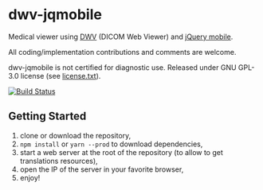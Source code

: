 dwv-jqmobile
============

Medical viewer using [DWV](https://github.com/ivmartel/dwv) (DICOM Web Viewer) and [jQuery mobile](https://jquerymobile.com/).

All coding/implementation contributions and comments are welcome.

dwv-jqmobile is not certified for diagnostic use. Released under GNU GPL-3.0 license (see [license.txt](license.txt)).

[![Build Status](https://travis-ci.org/ivmartel/dwv-jqmobile.svg?branch=master)](https://travis-ci.org/ivmartel/dwv-jqmobile)

Getting Started
---------------
1. clone or download the repository,
1. `npm install` or `yarn --prod` to download dependencies,
1. start a web server at the root of the repository (to allow to get translations resources),
1. open the IP of the server in your favorite browser,
1. enjoy!
